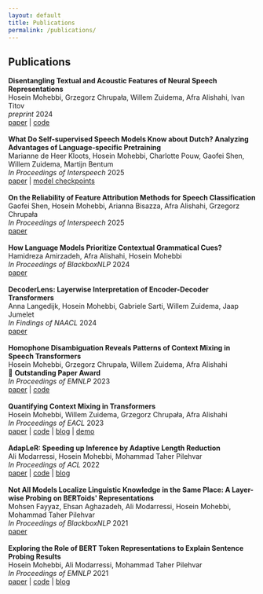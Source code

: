 ```yaml
---
layout: default
title: Publications
permalink: /publications/
---
```


## Publications

<ui>
<b>Disentangling Textual and Acoustic Features of Neural Speech Representations</b>
<br>Hosein Mohebbi, Grzegorz Chrupała, Willem Zuidema, Afra Alishahi, Ivan Titov<br>
<i>preprint</i> 2024<br>
<a href="https://arxiv.org/abs/2410.03037" target="_blank">paper</a> | <a href="https://github.com/hmohebbi/disentangling_representations" target="_blank">code</a> 
<br><br>
</ui>

<ui>
<b>What Do Self-supervised Speech Models Know about Dutch? Analyzing Advantages of Language-specific Pretraining</b>
<br>Marianne de Heer Kloots, Hosein Mohebbi, Charlotte Pouw, Gaofei Shen, Willem Zuidema, Martijn Bentum<br>
<i>In Proceedings of Interspeech</i> 2025<br>
<a href="https://arxiv.org/abs/2506.00981" target="_blank">paper</a> | <a href="" target="_blank">model checkpoints</a>
<br><br>
</ui>

<ui>
<b>On the Reliability of Feature Attribution Methods for Speech Classification</b>
<br>Gaofei Shen, Hosein Mohebbi, Arianna Bisazza, Afra Alishahi, Grzegorz Chrupała<br>
<i>In Proceedings of Interspeech</i> 2025<br>
<a href="https://arxiv.org/abs/2505.16406" target="_blank">paper</a>
<br><br>
</ui>

<ui>
<b>How Language Models Prioritize Contextual Grammatical Cues?</b>
<br>Hamidreza Amirzadeh, Afra Alishahi, Hosein Mohebbi<br>
<i>In Proceedings of BlackboxNLP</i> 2024<br>
<a href="https://arxiv.org/abs/2410.03447" target="_blank">paper</a>
<br><br>
</ui>

<ui>
<b>DecoderLens: Layerwise Interpretation of Encoder-Decoder Transformers</b>
<br>Anna Langedijk, Hosein Mohebbi, Gabriele Sarti, Willem Zuidema, Jaap Jumelet<br>
<i>In Findings of NAACL</i> 2024<br>
<a href="https://aclanthology.org/2024.findings-naacl.296/" target="_blank">paper</a>
<br><br>
</ui>

<ui>
<b>Homophone Disambiguation Reveals Patterns of Context Mixing in Speech Transformers</b>
<br>Hosein Mohebbi, Grzegorz Chrupała, Willem Zuidema, Afra Alishahi<br>
<span class="emoji">🏅</span> <b>Outstanding Paper Award</b><br>
<i>In Proceedings of EMNLP</i> 2023<br>
<a href="https://aclanthology.org/2023.emnlp-main.513/" target="_blank">paper</a> | <a href="https://github.com/hmohebbi/ContextMixingASR" target="_blank">code</a>
<br><br>
</ui>

<ui>
<b>Quantifying Context Mixing in Transformers</b>
<br>Hosein Mohebbi, Willem Zuidema, Grzegorz Chrupała, Afra Alishahi<br>
<i>In Proceedings of EACL</i> 2023<br>
<a href="https://aclanthology.org/2023.eacl-main.245/" target="_blank">paper</a> | <a href="https://github.com/hmohebbi/ValueZeroing" target="_blank">code</a> | <a href="https://hmohebbi.github.io/blog/value-zeroing" target="_blank">blog</a> | <a href="https://huggingface.co/spaces/amsterdamNLP/value-zeroing" target="_blank">demo</a>
<br><br>
</ui>

<ui>
<b>AdapLeR: Speeding up Inference by Adaptive Length Reduction</b>
<br>Ali Modarressi, Hosein Mohebbi, Mohammad Taher Pilehvar<br>
<i>In Proceedings of ACL</i> 2022<br>
<a href="https://aclanthology.org/2022.acl-long.1/" target="_blank">paper</a> | <a href="https://github.com/amodaresi/AdapLeR" target="_blank">code</a> | <a href="http://www.amodarressi.com/AdapLeR/" target="_blank">blog</a> 
<br><br>
</ui>

<ui>
<b>Not All Models Localize Linguistic Knowledge in the Same Place: A Layer-wise Probing on BERToids' Representations</b>
<br>Mohsen Fayyaz, Ehsan Aghazadeh, Ali Modarressi, Hosein Mohebbi, Mohammad Taher Pilehvar<br>
<i>In Proceedings of BlackboxNLP</i> 2021<br>
<a href="https://aclanthology.org/2021.blackboxnlp-1.29/" target="_blank">paper</a>
<br><br>
</ui>

<ui>
<b>Exploring the Role of BERT Token Representations to Explain Sentence Probing Results</b>
<br>Hosein Mohebbi, Ali Modarressi, Mohammad Taher Pilehvar<br>
<i>In Proceedings of EMNLP</i> 2021<br>
<a href="https://aclanthology.org/2021.emnlp-main.61/" target="_blank">paper</a> | <a href="https://github.com/hmohebbi/explain-probing-results" target="_blank">code</a> | <a href="https://hmohebbi.github.io//blog/explain-probing-results" target="_blank">blog</a> 
<br><br>
</ui>
